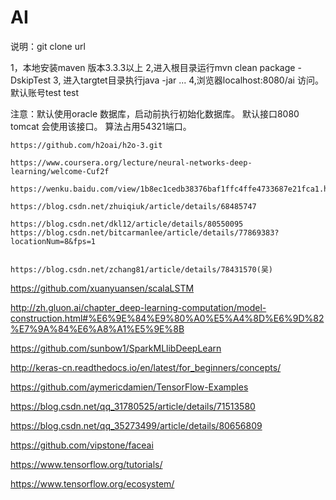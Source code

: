 # AI
说明：git clone url

1，本地安装maven 版本3.3.3以上
2,进入根目录运行mvn clean package -DskipTest
3, 进入targtet目录执行java -jar ...
4,浏览器localhost:8080/ai 访问。默认账号test test

注意：默认使用oracle 数据库，启动前执行初始化数据库。
    默认接口8080 tomcat 会使用该接口。
    算法占用54321端口。
    
    https://github.com/h2oai/h2o-3.git
    
    https://www.coursera.org/lecture/neural-networks-deep-learning/welcome-Cuf2f
    
    https://wenku.baidu.com/view/1b8ec1cedb38376baf1ffc4ffe4733687e21fca1.html
    
    https://blog.csdn.net/zhuiqiuk/article/details/68485747
    
    https://blog.csdn.net/dkl12/article/details/80550095
    https://blog.csdn.net/bitcarmanlee/article/details/77869383?locationNum=8&fps=1
    
    
    https://blog.csdn.net/zchang81/article/details/78431570(吴)
https://github.com/xuanyuansen/scalaLSTM



http://zh.gluon.ai/chapter_deep-learning-computation/model-construction.html#%E6%9E%84%E9%80%A0%E5%A4%8D%E6%9D%82%E7%9A%84%E6%A8%A1%E5%9E%8B


https://github.com/sunbow1/SparkMLlibDeepLearn

http://keras-cn.readthedocs.io/en/latest/for_beginners/concepts/

https://github.com/aymericdamien/TensorFlow-Examples

https://blog.csdn.net/qq_31780525/article/details/71513580

https://blog.csdn.net/qq_35273499/article/details/80656809


https://github.com/vipstone/faceai

https://www.tensorflow.org/tutorials/


https://www.tensorflow.org/ecosystem/

